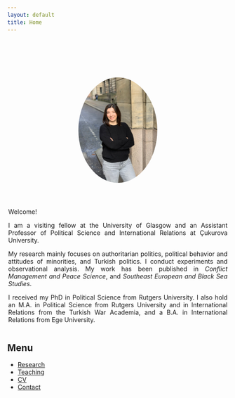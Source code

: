 ```yaml
---
layout: default
title: Home
---
```




<!-- PROFILE SECTION -->
<div style="display: flex; justify-content: center; align-items: center; margin-top: 100px; gap: 40px; flex-wrap: wrap;">
  <div>
    <img src="Sevinc_photo.jpeg" alt="Sevinç Öztürk" style="width: 180px; border-radius: 50%;">
  </div>
<div style="max-width: 500px; text-align: justify;"> <p> Welcome! </p>  
  <p> I am a visiting fellow at the University of Glasgow and an Assistant Professor of Political Science and International Relations at Çukurova University.</p> 
      
<p>My research mainly focuses on authoritarian politics, political behavior and attitudes of minorities, and Turkish politics. I conduct experiments and observational analysis.  My work has been published in <em>Conflict Management and Peace Science</em>, and <em>Southeast European and Black Sea Studies</em>.</p>

<p>I received my PhD in Political Science from Rutgers University. I also hold an M.A. in Political Science from Rutgers University and in International Relations from the Turkish War Academia, and a B.A. in International Relations from Ege University. 
  </p>
  </div>
</div>



## Menu

- [Research](research.md)
- [Teaching](teaching.md)
- [CV](cv.md)
- [Contact](contact.md)
